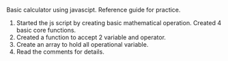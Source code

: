 Basic calculator using javascipt. Reference guide for practice.

1. Started the js script by creating basic mathematical operation. Created 4 basic core functions.
2. Created a function to accept 2 variable and operator.
3. Create an array to hold all operational variable.
4. Read the comments for details.